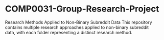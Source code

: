 # COMP0031-Group-Research-Project

Research Methods Applied to Non-Binary Subreddit Data
This repository contains multiple research approaches applied to non-binary subreddit data, with each folder representing a distinct research method.
